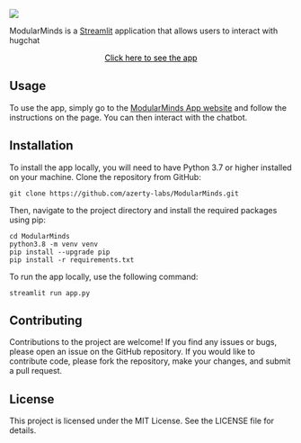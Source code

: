 ![](./assets/images/banner.png)

ModularMinds is a [Streamlit](https://streamlit.io/) application that allows users to interact with hugchat

<center><a style="color: black;" href="https://github.com/azerty-labs/ModularMinds/blob/master/doc/capture.png" target="_blank"><bold>Click here to see the app</bold></a></center>

## Usage

To use the app, simply go to the [ModularMinds App website](azerty-labs.com) and follow the instructions on the page. You can then interact with the chatbot.

## Installation

To install the app locally, you will need to have Python 3.7 or higher installed on your machine. Clone the repository from GitHub:

```
git clone https://github.com/azerty-labs/ModularMinds.git
```

Then, navigate to the project directory and install the required packages using pip:

```
cd ModularMinds
python3.8 -m venv venv
pip install --upgrade pip
pip install -r requirements.txt
```

To run the app locally, use the following command:

```
streamlit run app.py
```

## Contributing

Contributions to the project are welcome! If you find any issues or bugs, please open an issue on the GitHub repository. If you would like to contribute code, please fork the repository, make your changes, and submit a pull request.

## License

This project is licensed under the MIT License. See the LICENSE file for details.